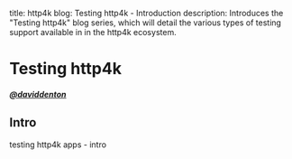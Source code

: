 title: http4k blog: Testing http4k - Introduction
description: Introduces the "Testing http4k" blog series, which will detail the various types of 
testing support available in in the http4k ecosystem.

# Testing http4k

##### [@daviddenton][github] 

## Intro
testing http4k apps
    - intro

[github]: http://github.com/daviddenton
[http4k]: https://http4k.org
